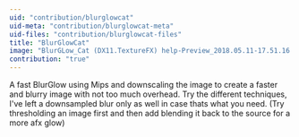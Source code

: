 ```yaml
---
uid: "contribution/blurglowcat"
uid-meta: "contribution/blurglowcat-meta"
uid-files: "contribution/blurglowcat-files"
title: "BlurGlowCat"
image: "BlurGLow_Cat (DX11.TextureFX) help-Preview_2018.05.11-17.51.16.png"
contribution: "true"
---
```


A fast BlurGlow using Mips and downscaling the image to create a faster and blurry image with not too much overhead. Try the different techniques, I've left a downsampled blur only as well in case thats what you need. (Try thresholding an image first and then add blending it back to the source for a more afx glow)